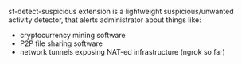 sf-detect-suspicious extension is a lightweight suspicious/unwanted
activity detector, that alerts administrator about things like:
- cryptocurrency mining software
- P2P file sharing software
- network tunnels exposing NAT-ed infrastructure (ngrok so far)
